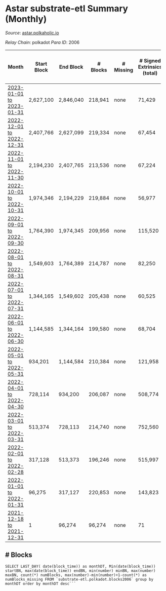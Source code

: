 # Astar substrate-etl Summary (Monthly)

_Source_: [astar.polkaholic.io](https://astar.polkaholic.io)

*Relay Chain*: polkadot
*Para ID*: 2006



| Month | Start Block | End Block | # Blocks | # Missing | # Signed Extrinsics (total) | # Active Accounts (avg) | # Addresses with Balances (max) | Issues |
| ----- | ----------- | --------- | -------- | --------- | --------------------------- | ----------------------- | ------------------------------- | ------ |
| [2023-01-01 to 2023-01-31](/substrate-etl/polkadot/2006-astar/2023-01-31.md) | 2,627,100 | 2,846,040 | 218,941 | none | 71,429 | 1,019 | 497,293 | - | 
| [2022-12-01 to 2022-12-31](/substrate-etl/polkadot/2006-astar/2022-12-31.md) | 2,407,766 | 2,627,099 | 219,334 | none | 67,454 | 949 | 492,617 | - | 
| [2022-11-01 to 2022-11-30](/substrate-etl/polkadot/2006-astar/2022-11-30.md) | 2,194,230 | 2,407,765 | 213,536 | none | 67,224 | 964 | 483,513 | - | 
| [2022-10-01 to 2022-10-31](/substrate-etl/polkadot/2006-astar/2022-10-31.md) | 1,974,346 | 2,194,229 | 219,884 | none | 56,977 | 760 | 473,343 | - | 
| [2022-09-01 to 2022-09-30](/substrate-etl/polkadot/2006-astar/2022-09-30.md) | 1,764,390 | 1,974,345 | 209,956 | none | 115,520 | 924 | 468,869 | - | 
| [2022-08-01 to 2022-08-31](/substrate-etl/polkadot/2006-astar/2022-08-31.md) | 1,549,603 | 1,764,389 | 214,787 | none | 82,250 | 995 | 460,380 | - | 
| [2022-07-01 to 2022-07-31](/substrate-etl/polkadot/2006-astar/2022-07-31.md) | 1,344,165 | 1,549,602 | 205,438 | none | 60,525 | 1,145 | 387,859 | - | 
| [2022-06-01 to 2022-06-30](/substrate-etl/polkadot/2006-astar/2022-06-30.md) | 1,144,585 | 1,344,164 | 199,580 | none | 68,704 | 1,221 | 374,451 | - | 
| [2022-05-01 to 2022-05-31](/substrate-etl/polkadot/2006-astar/2022-05-31.md) | 934,201 | 1,144,584 | 210,384 | none | 121,958 | 1,700 | 348,723 | - | 
| [2022-04-01 to 2022-04-30](/substrate-etl/polkadot/2006-astar/2022-04-30.md) | 728,114 | 934,200 | 206,087 | none | 508,774 | 2,815 | 325,772 | - | 
| [2022-03-01 to 2022-03-31](/substrate-etl/polkadot/2006-astar/2022-03-31.md) | 513,374 | 728,113 | 214,740 | none | 752,560 | 1,646 | 109,624 | - | 
| [2022-02-01 to 2022-02-28](/substrate-etl/polkadot/2006-astar/2022-02-28.md) | 317,128 | 513,373 | 196,246 | none | 515,997 | 1,583 | 76,017 | - | 
| [2022-01-01 to 2022-01-31](/substrate-etl/polkadot/2006-astar/2022-01-31.md) | 96,275 | 317,127 | 220,853 | none | 143,823 | 1,933 | 55,485 | - | 
| [2021-12-18 to 2021-12-31](/substrate-etl/polkadot/2006-astar/2021-12-31.md) | 1 | 96,274 | 96,274 | none | 71 | 3 | 29 | - | 

## # Blocks
```
SELECT LAST_DAY( date(block_time)) as monthDT, Min(date(block_time)) startBN, max(date(block_time)) endBN, min(number) minBN, max(number) maxBN, count(*) numBlocks, max(number)-min(number)+1-count(*) as numBlocks_missing FROM `substrate-etl.polkadot.blocks2006` group by monthDT order by monthDT desc```

